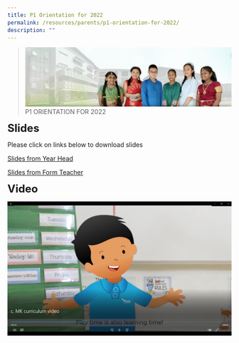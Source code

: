 ```yaml
---
title: P1 Orientation for 2022
permalink: /resources/parents/p1-orientation-for-2022/
description: ""
---
```

>![](/images/About%20Us/banner2-with%20bg.jpg)
>P1 ORIENTATION FOR 2022

**<font size=5>Slides</font>**

Please click on links below to download slides

[Slides from Year Head](https://drive.google.com/file/d/107LV7ofz8wxnCtmgfDpLO7z5vQaLQXGR/view?usp=sharing)

[Slides from Form Teacher](https://drive.google.com/file/d/1IjNxltOy5tZLNeZXXdnHKaBV6P4P_Mkg/view?usp=sharing)

**<font size=5>Video</font>**


<p><a href="https://drive.google.com/file/d/1pnDj4spofwnnBeQBGb7FnZfEGpK6uUxF/view">
<img src="/images/MOE%20Kindergarten/CaptureVid.jpg">
</a></p>